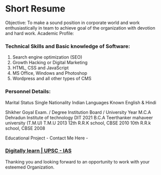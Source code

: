 # Short Resume 

Objective: To make a sound position in corporate world and work enthusiastically in team to achieve goal of the organization with devotion and hard work.
Academic Profile:

### Technical Skills and Basic knowledge of Software:

1. Search engine optimization (SEO)
2. Growth Hacking or Digital Marketing
3. HTML, CSS and JavaScript
4. MS Office, Windows and Photoshop
5. Wordpress and all other types of CMS

### Personnel Details:

Marital Status Single
Nationality Indian
Languages Known English & Hindi

Shikher Goyal Exam. / Degree Institution Board / University Year
M.C.A Dehradun Institute of technology DIT 2021 
B.C.A Teerthanker mahaveer university (T.M.U) T.M.U 2013 
12th R.R.K school, CBSE 2010 10th
R.R.k school, CBSE 2008

Educational Project - Contact Me Here - 

### [Digitally learn | UPSC - IAS](https://digitallylearn.com/) 

Thanking you and looking forward to an opportunity to work with your esteemed Organization.

